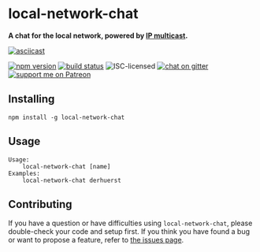 # local-network-chat

**A chat for the local network, powered by [IP multicast](https://en.wikipedia.org/wiki/IP_multicast).**

[![asciicast](https://asciinema.org/a/131994.png)](https://asciinema.org/a/131994?t=4)

[![npm version](https://img.shields.io/npm/v/local-network-chat.svg)](https://www.npmjs.com/package/local-network-chat)
[![build status](https://img.shields.io/travis/derhuerst/local-network-chat.svg)](https://travis-ci.org/derhuerst/local-network-chat)
![ISC-licensed](https://img.shields.io/github/license/derhuerst/local-network-chat.svg)
[![chat on gitter](https://badges.gitter.im/derhuerst.svg)](https://gitter.im/derhuerst)
[![support me on Patreon](https://img.shields.io/badge/support%20me-on%20patreon-fa7664.svg)](https://patreon.com/derhuerst)


## Installing

```shell
npm install -g local-network-chat
```


## Usage

```shell
Usage:
    local-network-chat [name]
Examples:
    local-network-chat derhuerst
```


## Contributing

If you have a question or have difficulties using `local-network-chat`, please double-check your code and setup first. If you think you have found a bug or want to propose a feature, refer to [the issues page](https://github.com/derhuerst/local-network-chat/issues).
